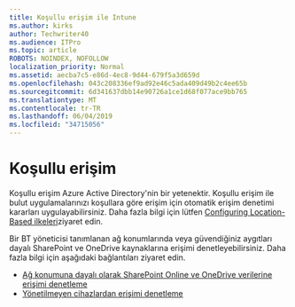 ```yaml
---
title: Koşullu erişim ile Intune
ms.author: kirks
author: Techwriter40
ms.audience: ITPro
ms.topic: article
ROBOTS: NOINDEX, NOFOLLOW
localization_priority: Normal
ms.assetid: aecba7c5-e86d-4ec8-9d44-679f5a3d659d
ms.openlocfilehash: 043c208336ef9ad92e46c5ada409d49b2c4ee65b
ms.sourcegitcommit: 6d341637dbb14e90726a1ce1d68f077ace9bb765
ms.translationtype: MT
ms.contentlocale: tr-TR
ms.lasthandoff: 06/04/2019
ms.locfileid: "34715056"
---
```

# <a name="conditional-access"></a>Koşullu erişim

<p>Koşullu erişim Azure Active Directory'nin bir yetenektir. Koşullu erişim ile bulut uygulamalarınızı koşullara göre erişim için otomatik erişim denetimi kararları uygulayabilirsiniz. Daha fazla bilgi için lütfen <a href="https://docs.microsoft.com/en-us/azure/active-directory/conditional-access/overview">Configuring Location-Based ilkeleri</a>ziyaret edin.</p> <p>Bir BT yöneticisi tanımlanan ağ konumlarında veya güvendiğiniz aygıtları dayalı SharePoint ve OneDrive kaynaklarına erişimi denetleyebilirsiniz. Daha fazla bilgi için aşağıdaki bağlantıları ziyaret edin.</p> <ul> <li><a href="https://docs.microsoft.com/en-us/sharepoint/control-access-based-on-network-location">Ağ konumuna dayalı olarak SharePoint Online ve OneDrive verilerine erişimi denetleme</a></li> <li><a href="https://docs.microsoft.com/en-us/sharepoint/control-access-from-unmanaged-devices">Yönetilmeyen cihazlardan erişimi denetleme</a></li> </ul>

